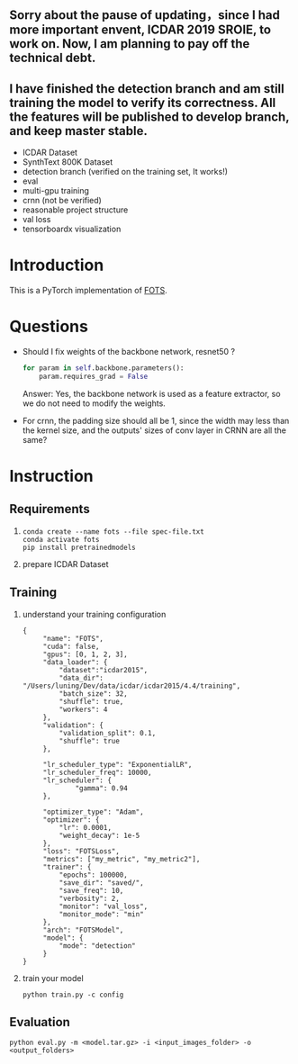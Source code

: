 ## Sorry about the pause of updating，since I had more important envent, ICDAR 2019 SROIE, to work on. Now, I am planning to pay off the technical debt. 

## I have finished the detection branch and am still training the model to verify its correctness. All the features will be published to develop branch, and keep master stable. 
 - ICDAR Dataset 
 - SynthText 800K Dataset
 - detection branch (verified on the training set, It works!)
 - eval
 - multi-gpu training
 - crnn (not be verified)
 - reasonable project structure
 - val loss
 - tensorboardx visualization

# Introduction

This is a PyTorch implementation of [FOTS](https://arxiv.org/abs/1801.01671). 
 
# Questions

- Should I fix weights of the backbone network, resnet50 ?
  ```python
  for param in self.backbone.parameters():
      param.requires_grad = False
  ```
  Answer: Yes, the backbone network is used as a feature extractor, so we do not need to modify the weights.
 
- For crnn, the padding size should all be 1, since the width may less than the kernel size, and the outputs' sizes of 
conv layer in CRNN are all the same? 

# Instruction

## Requirements

1. 
   ```
   conda create --name fots --file spec-file.txt
   conda activate fots
   pip install pretrainedmodels
   ```

2. prepare ICDAR Dataset


## Training

1. understand your training configuration

   ```
   {
        "name": "FOTS",
        "cuda": false,
        "gpus": [0, 1, 2, 3],
        "data_loader": {
            "dataset":"icdar2015",
            "data_dir": "/Users/luning/Dev/data/icdar/icdar2015/4.4/training",
            "batch_size": 32,
            "shuffle": true,
            "workers": 4
        },
        "validation": {
            "validation_split": 0.1,
            "shuffle": true
        },
    
        "lr_scheduler_type": "ExponentialLR",
        "lr_scheduler_freq": 10000,
        "lr_scheduler": {
                "gamma": 0.94
        },
     
        "optimizer_type": "Adam",
        "optimizer": {
            "lr": 0.0001,
            "weight_decay": 1e-5
        },
        "loss": "FOTSLoss",
        "metrics": ["my_metric", "my_metric2"],
        "trainer": {
            "epochs": 100000,
            "save_dir": "saved/",
            "save_freq": 10,
            "verbosity": 2,
            "monitor": "val_loss",
            "monitor_mode": "min"
        },
        "arch": "FOTSModel",
        "model": {
            "mode": "detection"
        }
   }

   ``` 

2. train your model

   ```
   python train.py -c config

   ```
   
## Evaluation

```
python eval.py -m <model.tar.gz> -i <input_images_folder> -o <output_folders>

```



